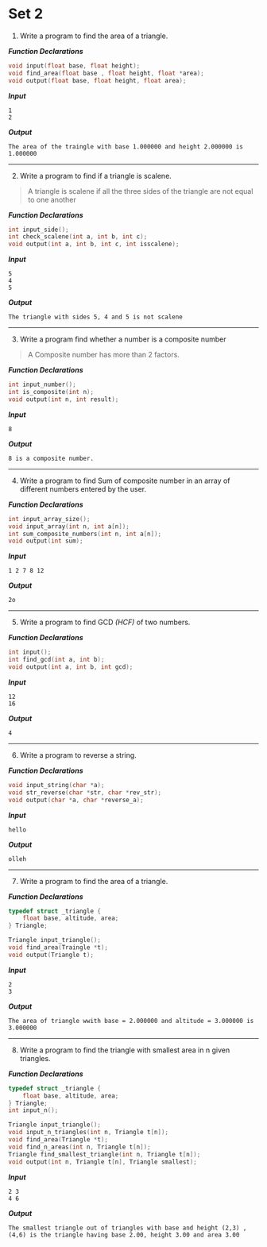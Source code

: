 





# Set 2

01.  Write a program to find the area of a triangle.

***Function Declarations***
```c
void input(float base, float height);
void find_area(float base , float height, float *area);
void output(float base, float height, float area);
```

***Input***
```
1
2
```

***Output***
```
The area of the traingle with base 1.000000 and height 2.000000 is 1.000000
```

---

02.  Write a program to find if a triangle is scalene.

> A triangle is scalene if all the three sides of the triangle are not equal to one another

***Function Declarations***
```c
int input_side();
int check_scalene(int a, int b, int c);
void output(int a, int b, int c, int isscalene);
```

***Input***
```
5
4
5
```

***Output***
```
The triangle with sides 5, 4 and 5 is not scalene
```

---

03.  Write a program find whether a number is a composite number

> A Composite number has more than 2 factors.

***Function Declarations***
```c
int input_number();
int is_composite(int n);
void output(int n, int result);
```

***Input***
```
8
```

***Output***
```
8 is a composite number.
```

---

04.  Write a program to find Sum of composite number in an array of different numbers entered by the user.

***Function Declarations***
```c
int input_array_size();
void input_array(int n, int a[n]);
int sum_composite_numbers(int n, int a[n]);
void output(int sum);
```

***Input***
```
1 2 7 8 12
```

***Output***
```
2o
```

---

05.  Write a program to find GCD _(HCF)_ of two numbers.

***Function Declarations***
```c
int input();
int find_gcd(int a, int b);
void output(int a, int b, int gcd);
```

***Input***
```
12
16
```

***Output***
```
4
```

---

06. Write a program to reverse a string.

***Function Declarations***
```c
void input_string(char *a);
void str_reverse(char *str, char *rev_str);
void output(char *a, char *reverse_a);
```

***Input***
```
hello
```

***Output***
```
olleh
```

---

07. Write a program to find the area of a triangle.

***Function Declarations***
```c
typedef struct _triangle {
	float base, altitude, area;
} Triangle;

Triangle input_triangle();
void find_area(Traingle *t);
void output(Triangle t);
```

***Input***
```
2
3
```

***Output***
```
The area of triangle wwith base = 2.000000 and altitude = 3.000000 is 3.000000
```

---

08. Write a program to find the triangle with smallest area in n given triangles.

***Function Declarations***
```c
typedef struct _triangle {
	float base, altitude, area;
} Triangle;
int input_n();

Triangle input_triangle();
void input_n_triangles(int n, Triangle t[n]);
void find_area(Triangle *t);
void find_n_areas(int n, Triangle t[n]);
Triangle find_smallest_triangle(int n, Triangle t[n]);
void output(int n, Triangle t[n], Triangle smallest);
```

***Input***
```
2 3
4 6
```

***Output***
```
The smallest triangle out of triangles with base and height (2,3) , (4,6) is the triangle having base 2.00, height 3.00 and area 3.00
```